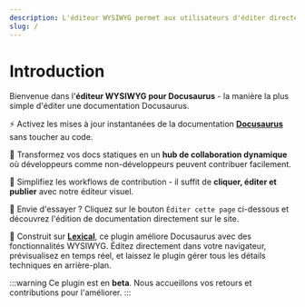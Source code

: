 ```yaml
---
description: L'éditeur WYSIWYG permet aux utilisateurs d'éditer directement le contenu Markdown dans les pages Docusaurus.
slug: /
---
```


# Introduction

Bienvenue dans l'**éditeur WYSIWYG pour Docusaurus** - la manière la plus simple d'éditer une documentation Docusaurus.

⚡️ Activez les mises à jour instantanées de la documentation [**Docusaurus**](https://docusaurus.io/fr/) sans toucher au code.

💫 Transformez vos docs statiques en un **hub de collaboration dynamique** où développeurs comme non-développeurs peuvent contribuer facilement.

🎯 Simplifiez les workflows de contribution - il suffit de **cliquer, éditer et publier** avec notre éditeur visuel.

🚀 Envie d'essayer ? Cliquez sur le bouton `Éditer cette page` ci-dessous et découvrez l'édition de documentation directement sur le site.

🎨 Construit sur [**Lexical**](https://lexical.dev/), ce plugin améliore Docusaurus avec des fonctionnalités WYSIWYG. Éditez directement dans votre navigateur, prévisualisez en temps réel, et laissez le plugin gérer tous les détails techniques en arrière-plan.

:::warning
Ce plugin est en **beta**. Nous accueillons vos retours et contributions pour l'améliorer.
:::